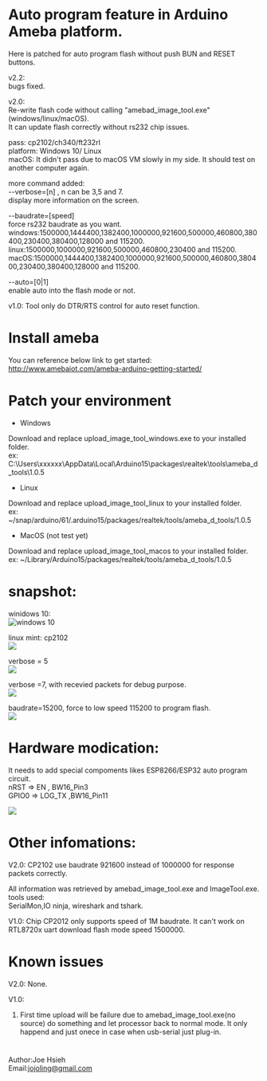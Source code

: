 <meta property="og:title" content="RTL8720 autoflash" />
<meta property="og:image" content="https://github.com/jojoling/ameba_bw16_autoflash/blob/main/pic/flash_windows.png" />

# Auto program feature in Arduino Ameba platform.

Here is patched for auto program flash without push BUN and RESET buttons.

v2.2:  
bugs fixed.

v2.0:  
Re-write flash code without calling "amebad_image_tool.exe" (windows/linux/macOS).  
It can update flash correctly without rs232 chip issues.  
  
pass: cp2102/ch340/ft232rl  
platform: Windows 10/ Linux  
macOS: It didn't pass due to macOS VM slowly in my side. It should test on another computer again.  

more command added:  
--verbose=[n] , n can be 3,5 and 7.  
display more information on the screen.  

--baudrate=[speed]  
force rs232 baudrate as you want.  
windows:1500000,1444400,1382400,1000000,921600,500000,460800,380400,230400,380400,128000 and 115200.  
linux:1500000,1000000,921600,500000,460800,230400 and 115200.  
macOS:1500000,1444400,1382400,1000000,921600,500000,460800,380400,230400,380400,128000 and 115200.  

--auto=[0|1]  
enable auto into the flash mode or not.  

v1.0:
Tool only do DTR/RTS control for auto reset function.

# Install ameba
You can reference below link to get started: http://www.amebaiot.com/ameba-arduino-getting-started/

# Patch your environment

* Windows

Download and replace upload_image_tool_windows.exe to your installed folder.  
ex: C:\Users\xxxxxx\AppData\Local\Arduino15\packages\realtek\tools\ameba_d_tools\1.0.5

* Linux

Download and replace upload_image_tool_linux to your installed folder.  
ex: ~/snap/arduino/61/.arduino15/packages/realtek/tools/ameba_d_tools/1.0.5

* MacOS (not test yet)

Download and replace upload_image_tool_macos to your installed folder.  
ex: ~/Library/Arduino15/packages/realtek/tools/ameba_d_tools/1.0.5

# snapshot:
winidows 10:  
![windows 10](pic/flash_windows.png)

linux mint:
cp2102  
![](pic/flash_cp2102.png)

verbose = 5  
![](pic/flash_verbose_5.png)

verbose =7, with recevied packets for debug purpose.  
![](pic/flash_verbose_7.png)

baudrate=15200, force to low speed 115200 to program flash.  
![](pic/flash_115200.png)

# Hardware modication:
It needs to add special compoments likes ESP8266/ESP32 auto program circuit.  
nRST => EN , BW16_Pin3  
GPIO0 => LOG_TX ,BW16_Pin11  

![](https://i.stack.imgur.com/fMrDh.png?raw=true)

# Other infomations:
V2.0:
CP2102 use baudrate 921600 instead of 1000000 for response packets correctly.

All information was retrieved by amebad_image_tool.exe and ImageTool.exe.  
tools used:  
SerialMon,IO ninja, wireshark and tshark.  

V1.0:
Chip CP2012 only supports speed of 1M baudrate. It can't work on RTL8720x uart download flash mode speed 1500000.  
# Known issues
V2.0:
None.

V1.0:
1) First time upload will be failure due to amebad_image_tool.exe(no source) do something and let processor back to normal mode.
   It only happend and just onece in case when usb-serial just plug-in.

#
 Author:Joe Hsieh  
 Email:jojoling@gmail.com  
